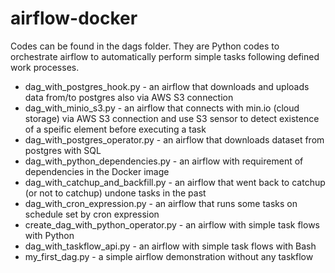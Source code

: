 # airflow-docker
Codes can be found in the dags folder. They are Python codes to orchestrate airflow to automatically perform simple tasks following defined work processes.

* dag_with_postgres_hook.py - an airflow that downloads and uploads data from/to postgres also via AWS S3 connection 
* dag_with_minio_s3.py - an airflow that connects with min.io (cloud storage) via AWS S3 connection and use S3 sensor to detect existence of a speific element before executing a task
* dag_with_postgres_operator.py - an airflow that downloads dataset from postgres with SQL
* dag_with_python_dependencies.py - an airflow with requirement of dependencies in the Docker image
* dag_with_catchup_and_backfill.py - an airflow that went back to catchup (or not to catchup) undone tasks in the past
* dag_with_cron_expression.py - an airflow that runs some tasks on schedule set by cron expression
* create_dag_with_python_operator.py - an airflow with simple task flows with Python
* dag_with_taskflow_api.py - an airflow with simple task flows with Bash
* my_first_dag.py - a simple airflow demonstration without any taskflow
